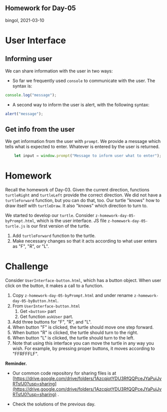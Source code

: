Homework for Day-05
---
bingol, 2021-03-10

# User Interface

## Informing user

We can share information with the user in two ways:

- So far we frequently used `console` to communicate with the user. The syntax is:

```javascript
console.log("message");
```

- A second way to inform the user is alert, with the following syntax:

```javascript
alert("message");
```

## Get info from the user

We get information from the user with `prompt`. We provide a message which tells what is expected to enter. Whatever is
entered by the user is returned.

```javascript
    let input = window.prompt("Message to inform user what to enter");
```

# Homework

Recall the homework of Day-03. Given the current direction, functions `turtleRight` and `turtleLeft` provide the correct
direction. We did not have a `turtleForward` function, but you can do that, too. Our turtle "knows" how to draw itself
with `turtleDraw`. It also "knows" which direction to turn to.

We started to develop our `turtle`. Consider `z-homework-day-05-byPrompt.html`, which is the user interface. JS
file `z-homework-day-05-turtle.js` is our first version of the turtle.

1. Add `turtleForward` function to the turtle.
1. Make necessary changes so that it acts according to what user enters as "F", "R", or "L".

# Challenge

Consider `UserInterface-button.html`,
which has a button object.
When user click on the button, it makes a call to a function.

1. Copy `z-homework-day-05-byPrompt.html` and under rename `z-homework-day-05-byButton.html`.
2. From `UserInterface-button.html` 
	1. Get `<button>` part 
	2. Get function `askUser` part. 
2. Add three buttons for "F", "R", and "L".
3. When button "F" is clicked, the turtle should move one step forward.
4. When button "R" is clicked, the turtle should turn to the right.
4. When button "L" is clicked, the turtle should turn to the left.
5. Note that using this interface you can move the turtle in any way you wish. 
For example, by pressing proper buttons, 
it moves according to "FFRFFFLF".

**Reminder.**

- Our common code repository for sharing files is at
  [https://drive.google.com/drive/folders/1AzcqjotYDU3RfQQPceJYaPujJvRTsfJ0?usp=sharing](https://drive.google.com/drive/folders/1AzcqjotYDU3RfQQPceJYaPujJvRTsfJ0?usp=sharing)
  .

- Check the solutions of the previous day. 
